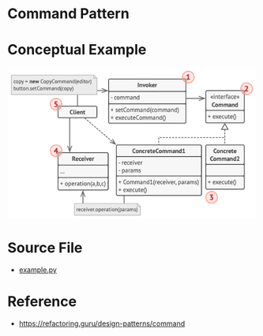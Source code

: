 # Command Pattern

# Conceptual Example
![alt text](structure.png)

# Source File 
- [example.py](example.py)

# Reference
- https://refactoring.guru/design-patterns/command